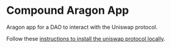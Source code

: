 # Compound Aragon App

Aragon app for a DAO to interact with the Uniswap protocol.

Follow these [instructions to install the uniswap protocol locally](https://github.com/empowerthedao/uniswap-aragon-app/tree/master/uniswap-protocol).
